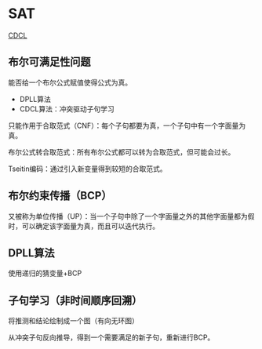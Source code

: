 # SAT

[CDCL](https://cse442-17f.github.io/Conflict-Driven-Clause-Learning/)

## 布尔可满足性问题

能否给一个布尔公式赋值使得公式为真。

- DPLL算法
- CDCL算法：冲突驱动子句学习

只能作用于合取范式（CNF）：每个子句都要为真，一个子句中有一个字面量为真。

布尔公式转合取范式：所有布尔公式都可以转为合取范式，但可能会过长。

Tseitin编码：通过引入新变量得到较短的合取范式。

## 布尔约束传播（BCP）

又被称为单位传播（UP）：当一个子句中除了一个字面量之外的其他字面量都为假时，可以确定该字面量为真，而且可以迭代执行。

## DPLL算法

使用递归的猜变量+BCP

## 子句学习（非时间顺序回溯）

将推测和结论绘制成一个图（有向无环图）

从冲突子句反向推导，得到一个需要满足的新子句，重新进行BCP。

